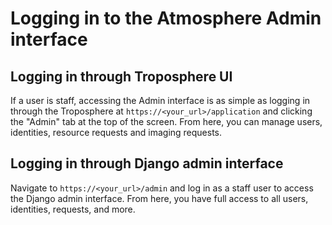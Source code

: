 # <a name="staff-login">Logging in to the Atmosphere Admin interface</a>

## Logging in through Troposphere UI
If a user is staff, accessing the Admin interface is as simple as logging in through the Troposphere at `https://<your_url>/application` and clicking the "Admin" tab at the top of the screen. From here, you can manage users, identities, resource requests and imaging requests.

## Logging in through Django admin interface
Navigate to `https://<your_url>/admin` and log in as a staff user to access the Django admin interface. From here, you have full access to all users, identities, requests, and more.
